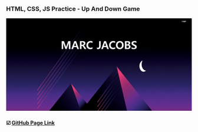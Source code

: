 ### HTML, CSS, JS Practice - Up And Down Game

<img width=600 src="https://raw.githubusercontent.com/dhdl618/MarcJacobsWeb/master/thumnail.png">

#### :ballot_box_with_check: <a href="https://marcjcobs-jun.netlify.app/">GitHub Page Link</a>